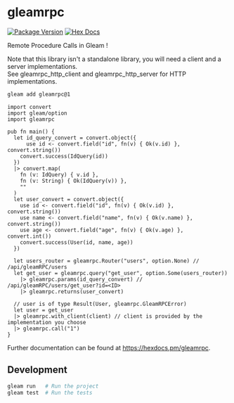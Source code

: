 # gleamrpc

[![Package Version](https://img.shields.io/hexpm/v/gleamrpc)](https://hex.pm/packages/gleamrpc)
[![Hex Docs](https://img.shields.io/badge/hex-docs-ffaff3)](https://hexdocs.pm/gleamrpc/)

Remote Procedure Calls in Gleam !

Note that this library isn't a standalone library, you will need a client and a server implementations.  
See gleamrpc_http_client and gleamrpc_http_server for HTTP implementations.

```sh
gleam add gleamrpc@1
```
```gleam
import convert
import gleam/option
import gleamrpc

pub fn main() {
  let id_query_convert = convert.object({
	  use id <- convert.field("id", fn(v) { Ok(v.id) }, convert.string())
    convert.success(IdQuery(id))
  })
  |> convert.map(
    fn (v: IdQuery) { v.id },
    fn (v: String) { Ok(IdQuery(v)) },
    ""
  )
  let user_convert = convert.object({
    use id <- convert.field("id", fn(v) { Ok(v.id) }, convert.string())
    use name <- convert.field("name", fn(v) { Ok(v.name) }, convert.string())
    use age <- convert.field("age", fn(v) { Ok(v.age) }, convert.int())
    convert.success(User(id, name, age))
  })

  let users_router = gleamrpc.Router("users", option.None) // /api/gleamRPC/users
  let get_user = gleamrpc.query("get_user", option.Some(users_router))
    |> gleamrpc.params(id_query_convert) // /api/gleamRPC/users/get_user?id=<ID>
    |> gleamrpc.returns(user_convert)

  // user is of type Result(User, gleamrpc.GleamRPCError)
  let user = get_user
  |> gleamrpc.with_client(client) // client is provided by the implementation you choose
  |> gleamrpc.call("1")
}
```

Further documentation can be found at <https://hexdocs.pm/gleamrpc>.

## Development

```sh
gleam run   # Run the project
gleam test  # Run the tests
```
